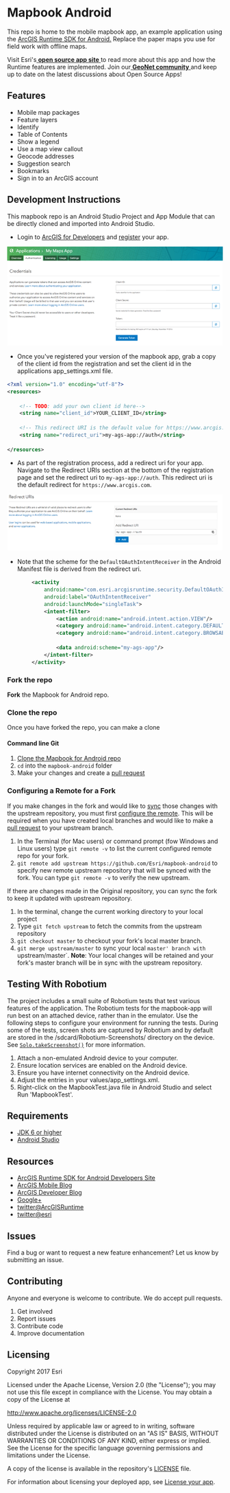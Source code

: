 
# Mapbook Android
This repo is home to the mobile mapbook app, an example application using the [ArcGIS Runtime SDK for Android.](https://developers.arcgis.com/android/) Replace the paper maps you use for field work with offline maps.

Visit Esri's[ **open source app site** ](https://developers.arcgis.com/example-apps/mapbook-android/?utm_source=github&utm_medium=web&utm_campaign=example_apps_mapbook_android)to read more about this app and how the Runtime features are implemented.
Join our[ **GeoNet community** ](https://community.esri.com/community/developers/native-app-developers/arcgis-runtime-sdk-for-android)and keep up to date on the latest discussions about Open Source Apps!

## Features
- Mobile map packages
- Feature layers
- Identify
- Table of Contents
- Show a legend
- Use a map view callout
- Geocode addresses
- Suggestion search
- Bookmarks
- Sign in to an ArcGIS account


## Development Instructions
This mapbook repo is an Android Studio Project and App Module that can be directly cloned and imported into Android Studio.

* Login to [ArcGIS for Developers](https://developers.arcgis.com/) and [register](https://developers.arcgis.com/applications/#/) your app.  

![](Register1.png)

* Once you've registered your version of the mapbook app, grab a copy of the client id from the registration and set the client id in the applications app_settings.xml file.  

```xml
<?xml version="1.0" encoding="utf-8"?>
<resources>

    <!-- TODO: add your own client id here-->
    <string name="client_id">YOUR_CLIENT_ID</string>

    <!-- This redirect URI is the default value for https://www.arcgis.com -->
    <string name="redirect_uri">my-ags-app://auth</string>

</resources>
```
* As part of the registration process, add a redirect uri for your app.  Navigate to the Redirect URIs section at the bottom of the registration page and set the redirect uri to `my-ags-app://auth`.  This redirect uri is the default redirect for `https://www.arcgis.com`.

![](Register2.png)
* Note that the scheme for the `DefaultOAuthIntentReceiver` in the Android Manifest file is derived from the redirect uri.
```xml
        <activity
            android:name="com.esri.arcgisruntime.security.DefaultOAuthIntentReceiver"
            android:label="OAuthIntentReceiver"
            android:launchMode="singleTask">
            <intent-filter>
                <action android:name="android.intent.action.VIEW"/>
                <category android:name="android.intent.category.DEFAULT"/>
                <category android:name="android.intent.category.BROWSABLE"/>

                <data android:scheme="my-ags-app"/>
            </intent-filter>
        </activity>
 ```



### Fork the repo
**Fork** the Mapbook for Android repo.

### Clone the repo
Once you have forked the repo, you can make a clone

#### Command line Git
1. [Clone the  Mapbook for Android repo](https://help.github.com/articles/fork-a-repo#step-2-clone-your-fork)
2. ```cd``` into the ```mapbook-android``` folder
3. Make your changes and create a [pull request](https://help.github.com/articles/creating-a-pull-request)

### Configuring a Remote for a Fork
If you make changes in the fork and would like to [sync](https://help.github.com/articles/syncing-a-fork/) those changes with the upstream repository, you must first [configure the remote](https://help.github.com/articles/configuring-a-remote-for-a-fork/). This will be required when you have created local branches and would like to make a [pull request](https://help.github.com/articles/creating-a-pull-request) to your upstream branch.

1. In the Terminal (for Mac users) or command prompt (fow Windows and Linux users) type ```git remote -v``` to list the current configured remote repo for your fork.
2. ```git remote add upstream https://github.com/Esri/mapbook-android``` to specify new remote upstream repository that will be synced with the fork. You can type ```git remote -v``` to verify the new upstream.

If there are changes made in the Original repository, you can sync the fork to keep it updated with upstream repository.

1. In the terminal, change the current working directory to your local project
2. Type ```git fetch upstream``` to fetch the commits from the upstream repository
3. ```git checkout master``` to checkout your fork's local master branch.
4. ```git merge upstream/master``` to sync your local `master' branch with `upstream/master`. **Note**: Your local changes will be retained and your fork's master branch will be in sync with the upstream repository.


## Testing With Robotium
The project includes a small suite of Robotium tests that test various features of the application.  The Robotium tests for the mapbook-app will run best on an attached device, rather than in the emulator.  Use the following steps to configure your environment for running the tests.  During some of the tests, screen shots are captured by Robotium and by default are stored in the /sdcard/Robotium-Screenshots/ directory on the device.  See [```Solo.takeScreenshot()```](http://recorder.robotium.com/javadoc/com/robotium/solo/Solo.html#takeScreenshot()) for more information.

1.  Attach a non-emulated Android device to your computer.
2.  Ensure location services are enabled on the Android device.
3.  Ensure you have internet connectivity on the Android device.
4.  Adjust the entries in your values/app_settings.xml.
5.  Right-click on the MapbookTest.java file in Android Studio and select Run 'MapbookTest'.

## Requirements
* [JDK 6 or higher](http://www.oracle.com/technetwork/java/javase/downloads/index.html)
* [Android Studio](http://developer.android.com/sdk/index.html)

## Resources
* [ArcGIS Runtime SDK for Android Developers Site](https://developers.arcgis.com/android/)
* [ArcGIS Mobile Blog](http://blogs.esri.com/esri/arcgis/category/mobile/)
* [ArcGIS Developer Blog](http://blogs.esri.com/esri/arcgis/category/developer/)
* [Google+](https://plus.google.com/+esri/posts)
* [twitter@ArcGISRuntime](https://twitter.com/ArcGISRuntime)
* [twitter@esri](http://twitter.com/esri)
## Issues

Find a bug or want to request a new feature enhancement? Let us know by submitting an issue.

## Contributing
Anyone and everyone is welcome to contribute. We do accept pull requests.

1. Get involved
2. Report issues
3. Contribute code
4. Improve documentation
## Licensing
Copyright 2017 Esri

Licensed under the Apache License, Version 2.0 (the "License"); you may not use this file except in compliance with the License. You may obtain a copy of the License at

http://www.apache.org/licenses/LICENSE-2.0

Unless required by applicable law or agreed to in writing, software distributed under the License is distributed on an "AS IS" BASIS, WITHOUT WARRANTIES OR CONDITIONS OF ANY KIND, either express or implied. See the License for the specific language governing permissions and limitations under the License.

A copy of the license is available in the repository's [LICENSE](LICENSE) file.

For information about licensing your deployed app, see [License your app](https://developers.arcgis.com/android/guide/license-your-app.htm).
